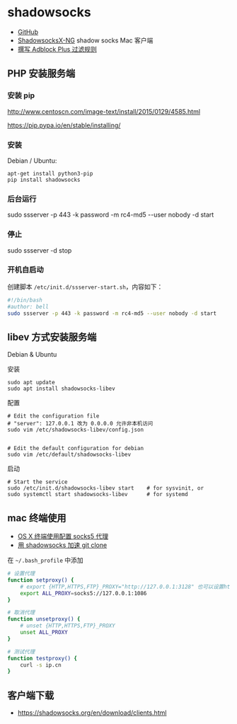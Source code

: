 # shadowsocks

- [GitHub](https://github.com/shadowsocks/shadowsocks/wiki)
- [ShadowsocksX-NG](https://github.com/shadowsocks/ShadowsocksX-NG) shadow socks Mac 客户端
- [撰写 Adblock Plus 过滤规则](https://adblockplus.org/zh_CN/filters)

## PHP 安装服务端

### 安装 pip

<http://www.centoscn.com/image-text/install/2015/0129/4585.html>

https://pip.pypa.io/en/stable/installing/

### 安装

Debian / Ubuntu:

```
apt-get install python3-pip
pip install shadowsocks
```

### 后台运行

sudo ssserver -p 443 -k password -m rc4-md5 --user nobody -d start

### 停止

sudo ssserver -d stop

### 开机自启动

创建脚本 `/etc/init.d/ssserver-start.sh`，内容如下：

```sh
#!/bin/bash
#author: bell
sudo ssserver -p 443 -k password -m rc4-md5 --user nobody -d start
```

## libev 方式安装服务端

Debian & Ubuntu

安装

```
sudo apt update
sudo apt install shadowsocks-libev
```

配置

```
# Edit the configuration file
# "server": 127.0.0.1 改为 0.0.0.0 允许非本机访问
sudo vim /etc/shadowsocks-libev/config.json


# Edit the default configuration for debian
sudo vim /etc/default/shadowsocks-libev

```

启动

```
# Start the service
sudo /etc/init.d/shadowsocks-libev start    # for sysvinit, or
sudo systemctl start shadowsocks-libev      # for systemd
```

## mac 终端使用

- [OS X 终端使用配置 socks5 代理](http://www.jianshu.com/p/16d7275ec736)
- [用 shadowsocks 加速 git clone](http://www.jianshu.com/p/024e535cbb53)

在 `~/.bash_profile` 中添加

```sh
# 设置代理
function setproxy() {
    # export {HTTP,HTTPS,FTP}_PROXY="http://127.0.0.1:3128" 也可以设置http代理
    export ALL_PROXY=socks5://127.0.0.1:1086
}

# 取消代理
function unsetproxy() {
    # unset {HTTP,HTTPS,FTP}_PROXY
    unset ALL_PROXY
}

# 测试代理
function testproxy() {
    curl -s ip.cn
}
```

## 客户端下载

- <https://shadowsocks.org/en/download/clients.html>
